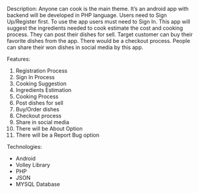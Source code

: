 Description: Anyone can cook is the main theme. It’s an android app with backend will be developed in PHP language. Users need to Sign Up/Register first. To use the app users must need to Sign In. This app will suggest the ingredients needed to cook estimate the cost and cooking process. They can post their dishes for sell. Target customer can buy their favorite dishes from the app. There would be a checkout process. People can share their won dishes in social media by this app.


Features:
1.	Registration Process
2.	Sign In Process
3.	Cooking Suggestion
4.	Ingredients Estimation
5.	Cooking Process
6.	Post dishes for sell
7.	Buy/Order dishes
8.	Checkout process
9.	Share in social media
10.	There will be About Option
11.	There will be a Report Bug option

Technologies:
-	Android
-	Volley Library
-	PHP
-	JSON
-	MYSQL Database
